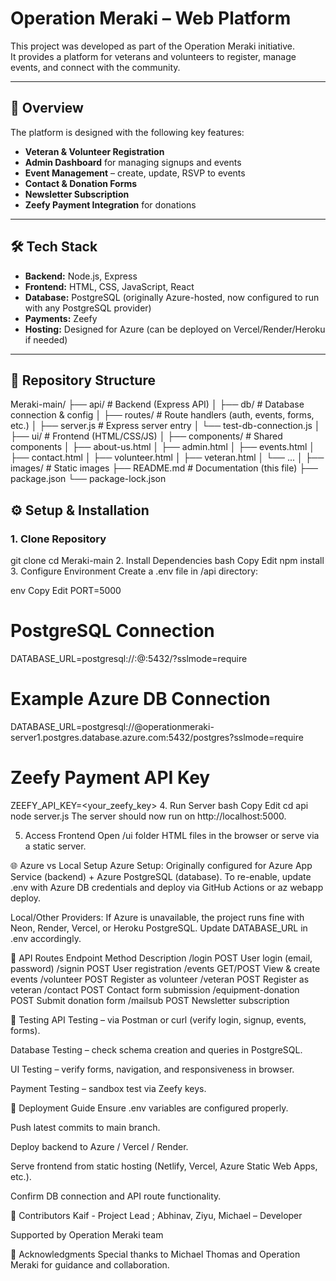# Operation Meraki – Web Platform

This project was developed as part of the Operation Meraki initiative.  
It provides a platform for veterans and volunteers to register, manage events, and connect with the community.

---

## 📌 Overview
The platform is designed with the following key features:
- **Veteran & Volunteer Registration**  
- **Admin Dashboard** for managing signups and events  
- **Event Management** – create, update, RSVP to events  
- **Contact & Donation Forms**  
- **Newsletter Subscription**  
- **Zeefy Payment Integration** for donations  

---

## 🛠 Tech Stack
- **Backend:** Node.js, Express  
- **Frontend:** HTML, CSS, JavaScript, React  
- **Database:** PostgreSQL (originally Azure-hosted, now configured to run with any PostgreSQL provider)  
- **Payments:** Zeefy  
- **Hosting:** Designed for Azure (can be deployed on Vercel/Render/Heroku if needed)  

---

## 📂 Repository Structure
Meraki-main/
├── api/ # Backend (Express API)
│ ├── db/ # Database connection & config
│ ├── routes/ # Route handlers (auth, events, forms, etc.)
│ ├── server.js # Express server entry
│ └── test-db-connection.js
│
├── ui/ # Frontend (HTML/CSS/JS)
│ ├── components/ # Shared components
│ ├── about-us.html
│ ├── admin.html
│ ├── events.html
│ ├── contact.html
│ ├── volunteer.html
│ ├── veteran.html
│ └── ...
│
├── images/ # Static images
├── README.md # Documentation (this file)
├── package.json
└── package-lock.json

## ⚙️ Setup & Installation

### 1. Clone Repository

git clone <repo-link>
cd Meraki-main
2. Install Dependencies
bash
Copy
Edit
npm install
3. Configure Environment
Create a .env file in /api directory:

env
Copy
Edit
PORT=5000

# PostgreSQL Connection
DATABASE_URL=postgresql://<username>:<password>@<host>:5432/<dbname>?sslmode=require

# Example Azure DB Connection
DATABASE_URL=postgresql://<user>@operationmeraki-server1.postgres.database.azure.com:5432/postgres?sslmode=require

# Zeefy Payment API Key
ZEEFY_API_KEY=<your_zeefy_key>
4. Run Server
bash
Copy
Edit
cd api
node server.js
The server should now run on http://localhost:5000.

5. Access Frontend
Open /ui folder HTML files in the browser or serve via a static server.

🌐 Azure vs Local Setup
Azure Setup:
Originally configured for Azure App Service (backend) + Azure PostgreSQL (database).
To re-enable, update .env with Azure DB credentials and deploy via GitHub Actions or az webapp deploy.

Local/Other Providers:
If Azure is unavailable, the project runs fine with Neon, Render, Vercel, or Heroku PostgreSQL.
Update DATABASE_URL in .env accordingly.

📑 API Routes
Endpoint	Method	Description
/login	POST	User login (email, password)
/signin	POST	User registration
/events	GET/POST	View & create events
/volunteer	POST	Register as volunteer
/veteran	POST	Register as veteran
/contact	POST	Contact form submission
/equipment-donation	POST	Submit donation form
/mailsub	POST	Newsletter subscription

🧪 Testing
API Testing – via Postman or curl (verify login, signup, events, forms).

Database Testing – check schema creation and queries in PostgreSQL.

UI Testing – verify forms, navigation, and responsiveness in browser.

Payment Testing – sandbox test via Zeefy keys.

🚀 Deployment Guide
Ensure .env variables are configured properly.

Push latest commits to main branch.

Deploy backend to Azure / Vercel / Render.

Serve frontend from static hosting (Netlify, Vercel, Azure Static Web Apps, etc.).

Confirm DB connection and API route functionality.

👥 Contributors
Kaif - Project Lead ; Abhinav, Ziyu, Michael – Developer

Supported by Operation Meraki team

🙏 Acknowledgments
Special thanks to Michael Thomas and Operation Meraki for guidance and collaboration.

